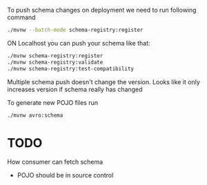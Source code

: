 To push schema changes on deployment we need to run following command

```bash
./mvnw --batch-mode schema-registry:register
```

ON Localhost you can push your schema like that: 
```bash
./mvnw schema-registry:register
./mvnw schema-registry:validate
./mvnw schema-registry:test-compatibility
```

Multiple schema push doesn't change the version. Looks like it only increases version if schema really has changed


To generate new POJO files run 
```dockerfile
./mvnw avro:schema
```

# TODO 
How consumer can fetch schema
- POJO should be in source control